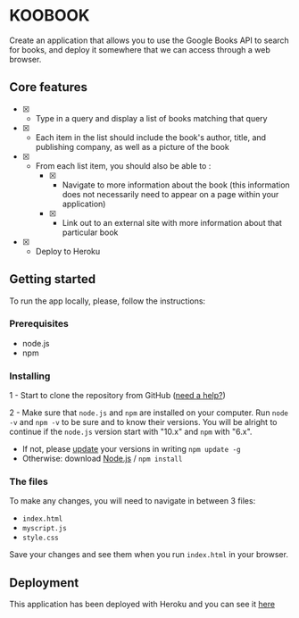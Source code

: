 # KOOBOOK

Create an application that allows you to use the Google Books API to search for books, and deploy it somewhere that we can access through a web browser.



## Core features

- [x] - Type in a query and display a list of books matching that query

- [x] - Each item in the list should include the book's author, title, and publishing company, as well as a picture of the book

- [x] - From each list item, you should also be able to :
    - [x] - Navigate to more information about the book (this information does not necessarily need to appear on a page within your application)
    - [x] - Link out to an external site with more information about that particular book

- [x] - Deploy to Heroku



## Getting started
To run the app locally, please, follow the instructions:

### Prerequisites
- node.js
- npm

### Installing
1 - Start to clone the repository from GitHub ([need a help?](https://www.youtube.com/watch?v=O72FWNeO-xY))

2 - Make sure that `node.js` and `npm` are installed on your computer. Run `node -v` and `npm -v` to be sure and to know their versions. You will be alright to continue if the `node.js` version start with "10.x" and `npm` with "6.x".

- If not, please [update](https://stackoverflow.com/questions/6237295/how-can-i-update-nodejs-and-npm-to-the-next-versions) your versions in writing `npm update -g`
- Otherwise: download [Node.js](https://www.npmjs.com/get-npm) / `npm install`

### The files
To make any changes, you will need to navigate in between 3 files:
- `index.html`
- `myscript.js`
- `style.css`


Save your changes and see them when you run `index.html` in your browser.



## Deployment
This application has been deployed with Heroku and you can see it [here](https://koobook.herokuapp.com)
